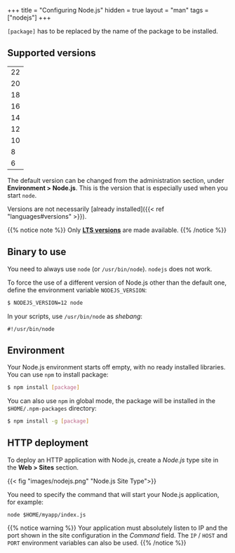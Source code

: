 +++
title = "Configuring Node.js"
hidden = true
layout = "man"
tags = ["nodejs"]
+++

`[package]` has to be replaced by the name of the package to be installed.

## Supported versions

||
|---|
| 22 |
| 20 |
| 18 |
| 16 |
| 14 |
| 12 |
| 10 |
| 8  |
| 6  |

The default version can be changed from the administration section, under **Environment > Node.js**. This is the version that is especially used when you start `node`.

Versions are not necessarily [already installed]({{< ref "languages#versions" >}}).

{{% notice note %}}
Only **[LTS versions](https://nodejs.org/en/about/previous-releases)** are made available.
{{% /notice %}}

## Binary to use

You need to always use `node` (or `/usr/bin/node`). `nodejs` does not work.

To force the use of a different version of Node.js other than the default one, define the environment variable `NODEJS_VERSION`:

```sh
$ NODEJS_VERSION=12 node
```

In your scripts, use `/usr/bin/node` as *shebang*:

```
#!/usr/bin/node
```

## Environment

Your Node.js environment starts off empty, with no ready installed libraries. You can use `npm` to install package:

```sh
$ npm install [package]
```

You can also use `npm` in global mode, the package will be installed in the `$HOME/.npm-packages` directory:

```sh
$ npm install -g [package]
```

## HTTP deployment

To deploy an HTTP application with Node.js, create a *Node.js* type site in the **Web > Sites** section.

{{< fig "images/nodejs.png" "Node.js Site Type">}}

You need to specify the command that will start your Node.js application, for example:

```
node $HOME/myapp/index.js
```

{{% notice warning %}}
Your application must absolutely listen to IP and the port shown in the site configuration in the *Command* field. The `IP` / `HOST` and `PORT` environment variables can also be used.
{{% /notice %}}
